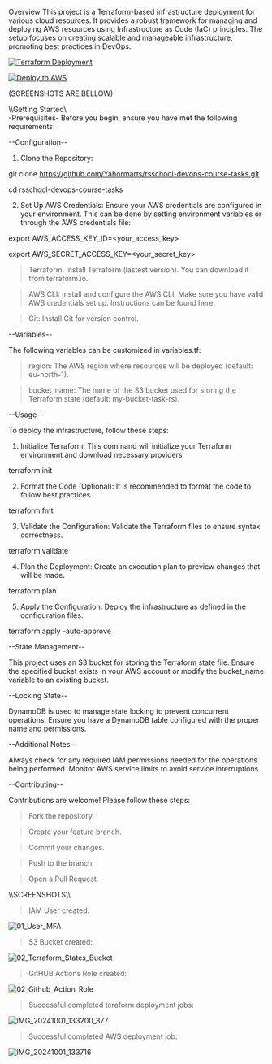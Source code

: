 Overview
This project is a Terraform-based infrastructure deployment for various cloud resources. It provides a robust framework for managing and deploying AWS resources using Infrastructure as Code (IaC) principles. The setup focuses on creating scalable and manageable infrastructure, promoting best practices in DevOps.

[![Terraform Deployment](https://github.com/Yahormarts/rsschool-devops-course-tasks/actions/workflows/deploy-terraform.yml/badge.svg)](https://github.com/Yahormarts/rsschool-devops-course-tasks/actions/workflows/deploy-terraform.yml)

[![Deploy to AWS](https://github.com/Yahormarts/rsschool-devops-course-tasks/actions/workflows/deploy-aws.yml/badge.svg)](https://github.com/Yahormarts/rsschool-devops-course-tasks/actions/workflows/deploy-aws.yml)

(SCREENSHOTS ARE BELLOW)

\\\Getting Started\\\
-Prerequisites-
Before you begin, ensure you have met the following requirements:

--Configuration--
1) Clone the Repository:

git clone https://github.com/Yahormarts/rsschool-devops-course-tasks.git

cd rsschool-devops-course-tasks

2) Set Up AWS Credentials: Ensure your AWS credentials are configured in your environment. This can be done by setting environment variables or through the AWS credentials file:

export AWS_ACCESS_KEY_ID=<your_access_key>

export AWS_SECRET_ACCESS_KEY=<your_secret_key>

>Terraform: Install Terraform (lastest version). You can download it from terraform.io.

>AWS CLI: Install and configure the AWS CLI. Make sure you have valid AWS credentials set up. Instructions can be found here.

>Git: Install Git for version control.

--Variables--

The following variables can be customized in variables.tf:

>region: The AWS region where resources will be deployed (default: eu-north-1).

>bucket_name: The name of the S3 bucket used for storing the Terraform state (default: my-bucket-task-rs).

--Usage--

To deploy the infrastructure, follow these steps:

1) Initialize Terraform: This command will initialize your Terraform environment and download necessary providers

terraform init

2) Format the Code (Optional): It is recommended to format the code to follow best practices.

terraform fmt

3) Validate the Configuration: Validate the Terraform files to ensure syntax correctness.

terraform validate

4) Plan the Deployment: Create an execution plan to preview changes that will be made.

terraform plan

5) Apply the Configuration: Deploy the infrastructure as defined in the configuration files.

terraform apply -auto-approve

--State Management--

This project uses an S3 bucket for storing the Terraform state file. Ensure the specified bucket exists in your AWS account or modify the bucket_name variable to an existing bucket.

--Locking State--

DynamoDB is used to manage state locking to prevent concurrent operations. Ensure you have a DynamoDB table configured with the proper name and permissions.

--Additional Notes--

Always check for any required IAM permissions needed for the operations being performed.
Monitor AWS service limits to avoid service interruptions.

--Contributing--

Contributions are welcome! Please follow these steps:

>Fork the repository.

>Create your feature branch.

>Commit your changes.

>Push to the branch.

>Open a Pull Request.

\\\SCREENSHOTS\\\

>IAM User created:

![01_User_MFA](https://github.com/user-attachments/assets/e123704d-210d-4563-bdb6-d80c8053d288)

>S3 Bucket created:

![02_Terraform_States_Bucket](https://github.com/user-attachments/assets/0c244f6e-807f-4865-bc7a-0941a31b4323)

>GitHUB Actions Role created:

![02_Github_Action_Role](https://github.com/user-attachments/assets/0e34c7dd-abb5-4e74-a9d9-67bd10917ade)

>Successful completed teraform deployment jobs:

![IMG_20241001_133200_377](https://github.com/user-attachments/assets/10f3ab5d-8bab-48f0-a19b-a44e18382b44)

>Successful completed AWS deployment job:

![IMG_20241001_133716](https://github.com/user-attachments/assets/78165bb3-6cc0-41ea-b530-dbf001e166fc)

